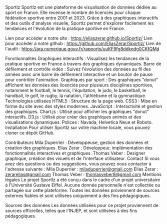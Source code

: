 SportIz
SportIz est une plateforme de visualisation de données dédiée au sport en France. Elle recense le nombre de licenciés pour chaque fédération sportive entre 2001 et 2023. Grâce à des graphiques interactifs et des outils d'analyse visuelle, SportIz permet d'explorer facilement les tendances et l'évolution de la pratique sportive en France.

Lien pour accéder a notre site : https://eliaszerar.github.io/Sportiz/
Lien pour accéder a notre github : https://github.com/EliasZerar/Sportiz/
Lien de l'audit : https://ara.numerique.gouv.fr/rapports/uuKF9fg8ddkndg0CKfQMd

Fonctionnalités
Graphiques interactifs : Visualisez les tendances de la pratique sportive en France à travers des graphiques dynamiques.
Barre de défilement et contrôle vidéo : Suivez l'évolution des données au fil des années avec une barre de défilement interactive et un bouton de pause pour contrôler l'animation.
Graphiques par sport : Des graphiques "donut" affichent les données des licenciés pour plusieurs disciplines sportives, notamment le football, le tennis, l'équitation, le judo, le basketball, le handball, le golf, le rugby, la natation, l'athlétisme et la gymnastique.
Technologies utilisées
HTML5 : Structure de la page web.
CSS3 : Mise en forme du site avec des styles modernes.
JavaScript : Interactivité et gestion des graphiques.
Chart.js : Utilisé pour afficher les graphiques "donut" interactifs.
D3.js : Utilisé pour créer des graphiques animés et des visualisations dynamiques.
Polices : Navada, Helvetica Neue et Roboto.
Installation
Pour utiliser SportIz sur votre machine locale, vous pouvez cloner ce dépôt GitHub.

Contributeurs
Mila Duperrier : Développeuse, gestion des données et création des graphiques.
Elias Zerar : Développeur, implémentation des fonctionnalités interactives et graphiques.
Thomas Veber : Designer graphique, création des visuels et de l'interface utilisateur.
Contact
Si vous avez des questions ou des suggestions, vous pouvez nous contacter à l'adresse suivante :
Mila Duperrier : miladuperrier@gmail.com
Elias Zerar : zerarelias@gmail.com
Thomas Veber : thomasveber8@gmail.com
Mentions légales
Le projet SportIz a été conçu dans le cadre d'un projet universitaire à l'Université Gustave Eiffel. Aucune donnée personnelle n'est collectée ou partagée sur cette plateforme. Toutes les données proviennent de sources externes fiables et sont utilisées uniquement à des fins pédagogiques.

Sources des données
Les données utilisées pour ce projet proviennent de sources officielles, telles que l'INJEP, et sont utilisées à des fins pédagogiques.